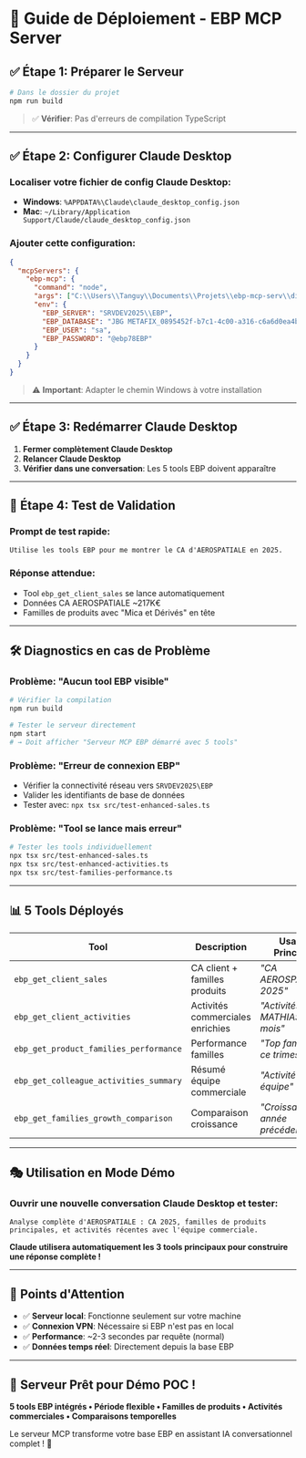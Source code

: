 # 🚀 Guide de Déploiement - EBP MCP Server

## ✅ **Étape 1: Préparer le Serveur**

```bash
# Dans le dossier du projet
npm run build
```
> ✅ **Vérifier**: Pas d'erreurs de compilation TypeScript

---

## ✅ **Étape 2: Configurer Claude Desktop**

### **Localiser votre fichier de config Claude Desktop:**
- **Windows**: `%APPDATA%\Claude\claude_desktop_config.json`
- **Mac**: `~/Library/Application Support/Claude/claude_desktop_config.json`

### **Ajouter cette configuration:**
```json
{
  "mcpServers": {
    "ebp-mcp": {
      "command": "node",
      "args": ["C:\\Users\\Tanguy\\Documents\\Projets\\ebp-mcp-serv\\dist\\index.js"],
      "env": {
        "EBP_SERVER": "SRVDEV2025\\EBP",
        "EBP_DATABASE": "JBG METAFIX_0895452f-b7c1-4c00-a316-c6a6d0ea4bf4",
        "EBP_USER": "sa",
        "EBP_PASSWORD": "@ebp78EBP"
      }
    }
  }
}
```

> ⚠️ **Important**: Adapter le chemin Windows à votre installation

---

## ✅ **Étape 3: Redémarrer Claude Desktop**

1. **Fermer complètement Claude Desktop**
2. **Relancer Claude Desktop**
3. **Vérifier dans une conversation**: Les 5 tools EBP doivent apparaître

---

## 🎯 **Étape 4: Test de Validation**

### **Prompt de test rapide:**
```
Utilise les tools EBP pour me montrer le CA d'AEROSPATIALE en 2025.
```

### **Réponse attendue:**
- Tool `ebp_get_client_sales` se lance automatiquement
- Données CA AEROSPATIALE ~217K€ 
- Familles de produits avec "Mica et Dérivés" en tête

---

## 🛠️ **Diagnostics en cas de Problème**

### **Problème: "Aucun tool EBP visible"**
```bash
# Vérifier la compilation
npm run build

# Tester le serveur directement
npm start
# → Doit afficher "Serveur MCP EBP démarré avec 5 tools"
```

### **Problème: "Erreur de connexion EBP"**
- Vérifier la connectivité réseau vers `SRVDEV2025\EBP`
- Valider les identifiants de base de données
- Tester avec: `npx tsx src/test-enhanced-sales.ts`

### **Problème: "Tool se lance mais erreur"**
```bash
# Tester les tools individuellement
npx tsx src/test-enhanced-sales.ts
npx tsx src/test-enhanced-activities.ts  
npx tsx src/test-families-performance.ts
```

---

## 📊 **5 Tools Déployés**

| Tool | Description | Usage Principal |
|------|-------------|-----------------|
| `ebp_get_client_sales` | CA client + familles produits | *"CA AEROSPATIALE 2025"* |
| `ebp_get_client_activities` | Activités commerciales enrichies | *"Activités MATHIAS ce mois"* |
| `ebp_get_product_families_performance` | Performance familles | *"Top familles ce trimestre"* |
| `ebp_get_colleague_activities_summary` | Résumé équipe commerciale | *"Activité équipe"* |
| `ebp_get_families_growth_comparison` | Comparaison croissance | *"Croissance vs année précédente"* |

---

## 🎭 **Utilisation en Mode Démo**

### **Ouvrir une nouvelle conversation Claude Desktop et tester:**

```
Analyse complète d'AEROSPATIALE : CA 2025, familles de produits principales, et activités récentes avec l'équipe commerciale.
```

**Claude utilisera automatiquement les 3 tools principaux pour construire une réponse complète !**

---

## 🚨 **Points d'Attention**

- ✅ **Serveur local**: Fonctionne seulement sur votre machine
- ✅ **Connexion VPN**: Nécessaire si EBP n'est pas en local
- ✅ **Performance**: ~2-3 secondes par requête (normal)
- ✅ **Données temps réel**: Directement depuis la base EBP

---

## 🎉 **Serveur Prêt pour Démo POC !**

**5 tools EBP intégrés • Période flexible • Familles de produits • Activités commerciales • Comparaisons temporelles**

Le serveur MCP transforme votre base EBP en assistant IA conversationnel complet ! 🚀